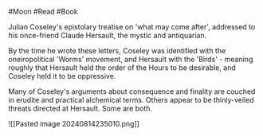 #Moon #Read #Book 

Julian Coseley's epistolary treatise on 'what may come after', addressed to his once-friend Claude Hersault, the mystic and antiquarian.

By the time he wrote these letters, Coseley was identified with the oneiropolitical 'Worms' movement, and Hersault with the 'Birds' - meaning roughly that Hersault held the order of the Hours to be desirable, and Coseley held it to be oppressive.

Many of Coseley's arguments about consequence and finality are couched in erudite and practical alchemical terms. Others appear to be thinly-veiled threats directed at Hersault. Some are both.

![[Pasted image 20240814235010.png]]